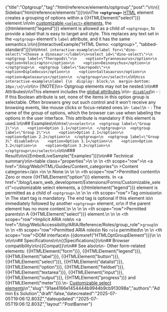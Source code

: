 {"title":"Optgroup","tag":"html/reference/elements/optgroup","post":"\n\n{{Sidebar(\"html/reference/elements\")}}\n\nThe **`<optgroup>`** [HTML](/blog/Web/HTML) element creates a grouping of options within a {{HTMLElement(\"select\")}} element.\n\nIn [customizable `<select>` elements](/blog/Learn_web_development/Extensions/Forms/Customizable_select), the {{htmlelement(\"legend\")}} element is allowed as a child of `<optgroup>`, to provide a label that is easy to target and style. This replaces any text set in the `<optgroup>` element's `label` attribute, and it has the same semantics.\n\n{{InteractiveExample(\"HTML Demo: &lt;optgroup&gt;\", \"tabbed-standard\")}}\n\n```html interactive-example\n<label for=\"dino-select\">Choose a dinosaur:</label>\n<select id=\"dino-select\">\n  <optgroup label=\"Theropods\">\n    <option>Tyrannosaurus</option>\n    <option>Velociraptor</option>\n    <option>Deinonychus</option>\n  </optgroup>\n  <optgroup label=\"Sauropods\">\n    <option>Diplodocus</option>\n    <option>Saltasaurus</option>\n    <option>Apatosaurus</option>\n  </optgroup>\n</select>\n```\n\n```css interactive-example\nlabel {\n  display: block;\n  margin-bottom: 10px;\n}\n```\n\n> [!NOTE]\n> Optgroup elements may not be nested.\n\n## Attributes\n\nThis element includes the [global attributes](/blog/Web/HTML/Reference/Global_attributes).\n\n- [`disabled`](/blog/Web/HTML/Reference/Attributes/disabled)\n  - : If this Boolean attribute is set, none of the items in this option group is selectable. Often browsers grey out such control and it won't receive any browsing events, like mouse clicks or focus-related ones.\n- `label`\n  - : The name of the group of options, which the browser can use when labeling the options in the user interface. This attribute is mandatory if this element is used.\n\n## Examples\n\n```html\n<select>\n  <optgroup label=\"Group 1\">\n    <option>Option 1.1</option>\n  </optgroup>\n  <optgroup label=\"Group 2\">\n    <option>Option 2.1</option>\n    <option>Option 2.2</option>\n  </optgroup>\n  <optgroup label=\"Group 3\" disabled>\n    <option>Option 3.1</option>\n    <option>Option 3.2</option>\n    <option>Option 3.3</option>\n  </optgroup>\n</select>\n```\n\n### Result\n\n{{EmbedLiveSample(\"Examples\")}}\n\n## Technical summary\n\n<table class=\"properties\">\n  <tbody>\n    <tr>\n      <th scope=\"row\">\n        <a href=\"/blog/Web/HTML/Guides/Content_categories\"\n          >Content categories</a\n        >\n      </th>\n      <td>None.</td>\n    </tr>\n    <tr>\n      <th scope=\"row\">Permitted content</th>\n      <td>Zero or more {{HTMLElement(\"option\")}} elements. In <a href=\"/blog/Learn_web_development/Extensions/Forms/Customizable_select\">customizable select elements</a>, a {{htmlelement(\"legend\")}} element is permitted as a child of <code>&lt;optgroup&gt;</code>.</td>\n    </tr>\n    <tr>\n      <th scope=\"row\">Tag omission</th>\n      <td>\n        The start tag is mandatory. The end tag is optional if this element is\n        immediately followed by another <code>&#x3C;optgroup></code> element, or\n        if the parent element has no more content.\n      </td>\n    </tr>\n    <tr>\n      <th scope=\"row\">Permitted parents</th>\n      <td>A {{HTMLElement(\"select\")}} element.</td>\n    </tr>\n    <tr>\n      <th scope=\"row\">Implicit ARIA role</th>\n      <td><a href=\"/blog/Web/Accessibility/ARIA/Reference/Roles/group_role\"><code>group</code></a></td>\n    </tr>\n    <tr>\n      <th scope=\"row\">Permitted ARIA roles</th>\n      <td>No <code>role</code> permitted</td>\n    </tr>\n    <tr>\n      <th scope=\"row\">DOM interface</th>\n      <td>{{domxref(\"HTMLOptGroupElement\")}}</td>\n    </tr>\n  </tbody>\n</table>\n\n## Specifications\n\n{{Specifications}}\n\n## Browser compatibility\n\n{{Compat}}\n\n## See also\n\n- Other form-related elements: {{HTMLElement(\"form\")}}, {{HTMLElement(\"legend\")}}, {{HTMLElement(\"label\")}}, {{HTMLElement(\"button\")}}, {{HTMLElement(\"select\")}}, {{HTMLElement(\"datalist\")}}, {{HTMLElement(\"option\")}}, {{HTMLElement(\"fieldset\")}}, {{HTMLElement(\"textarea\")}}, {{HTMLElement(\"input\")}}, {{HTMLElement(\"output\")}}, {{HTMLElement(\"progress\")}} and {{HTMLElement(\"meter\")}}.\n- [Customizable select elements](/blog/Learn_web_development/Extensions/Forms/Customizable_select)\n","slug":"91ae4166e1454444b9944b9cb913098a","authors":"Admin Es Solution","draft":false,"datecreated":"2025-07-05T19:06:12.803Z","dateupdated":"2025-07-05T19:06:12.803Z","layout":"PostBanner"}